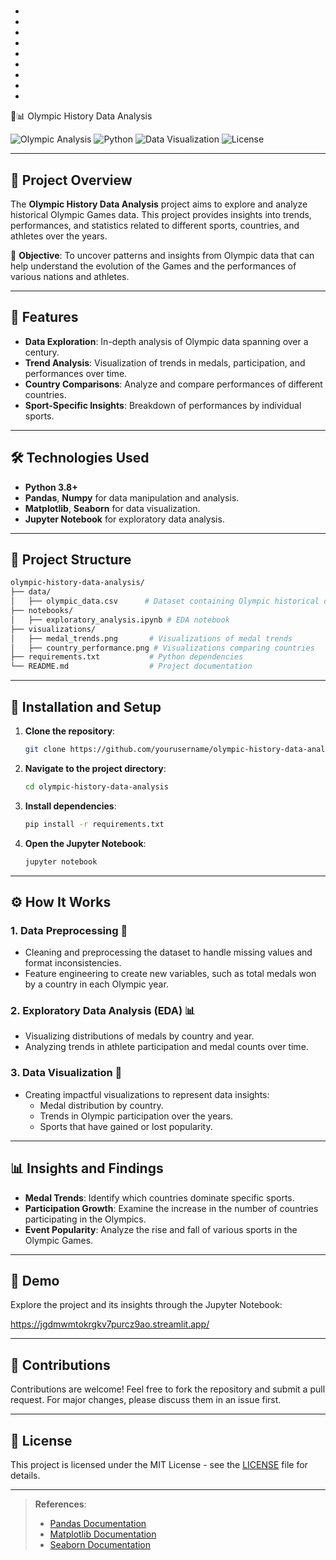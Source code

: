 #
<div class="container">
  <ul class="rings">
    <li class="blue"></li>
    <li class="blue chain"></li>
    <li class="yellow"></li>
    <li class="yellow chain"></li>
    <li class="black"></li>
    <li class="green"></li>
    <li class="green chain"></li>
    <li class="red"></li>
    <li class="red chain"></li>
  </ul>
</div>🏅📊 Olympic History Data Analysis 

![Olympic Analysis](https://img.shields.io/badge/Olympic-Data%20Analysis-blue?style=for-the-badge) ![Python](https://img.shields.io/badge/Python-3.8%2B-yellow?style=for-the-badge) ![Data Visualization](https://img.shields.io/badge/Visualization-Powered-red?style=for-the-badge) ![License](https://img.shields.io/badge/License-MIT-green?style=for-the-badge)

---

## 📖 Project Overview

The **Olympic History Data Analysis** project aims to explore and analyze historical Olympic Games data. This project provides insights into trends, performances, and statistics related to different sports, countries, and athletes over the years. 

🎯 **Objective**: 
To uncover patterns and insights from Olympic data that can help understand the evolution of the Games and the performances of various nations and athletes.

---

## 🌟 Features

- **Data Exploration**: In-depth analysis of Olympic data spanning over a century.
- **Trend Analysis**: Visualization of trends in medals, participation, and performances over time.
- **Country Comparisons**: Analyze and compare performances of different countries.
- **Sport-Specific Insights**: Breakdown of performances by individual sports.

---

## 🛠️ Technologies Used

- **Python 3.8+**
- **Pandas**, **Numpy** for data manipulation and analysis.
- **Matplotlib**, **Seaborn** for data visualization.
- **Jupyter Notebook** for exploratory data analysis.

---

## 📂 Project Structure

```bash
olympic-history-data-analysis/
├── data/
│   ├── olympic_data.csv      # Dataset containing Olympic historical data
├── notebooks/
│   ├── exploratory_analysis.ipynb # EDA notebook
├── visualizations/
│   ├── medal_trends.png       # Visualizations of medal trends
│   ├── country_performance.png # Visualizations comparing countries
├── requirements.txt           # Python dependencies
└── README.md                  # Project documentation
```

---

## 🚀 Installation and Setup

1. **Clone the repository**:
   ```bash
   git clone https://github.com/yourusername/olympic-history-data-analysis.git
   ```

2. **Navigate to the project directory**:
   ```bash
   cd olympic-history-data-analysis
   ```

3. **Install dependencies**:
   ```bash
   pip install -r requirements.txt
   ```

4. **Open the Jupyter Notebook**:
   ```bash
   jupyter notebook
   ```

---

## ⚙️ How It Works

### 1. Data Preprocessing 🧹
- Cleaning and preprocessing the dataset to handle missing values and format inconsistencies.
- Feature engineering to create new variables, such as total medals won by a country in each Olympic year.

### 2. Exploratory Data Analysis (EDA) 📊
- Visualizing distributions of medals by country and year.
- Analyzing trends in athlete participation and medal counts over time.

### 3. Data Visualization 🎨
- Creating impactful visualizations to represent data insights:
  - Medal distribution by country.
  - Trends in Olympic participation over the years.
  - Sports that have gained or lost popularity.

---

## 📊 Insights and Findings

- **Medal Trends**: Identify which countries dominate specific sports.
- **Participation Growth**: Examine the increase in the number of countries participating in the Olympics.
- **Event Popularity**: Analyze the rise and fall of various sports in the Olympic Games.

---

## 🎥 Demo

Explore the project and its insights through the Jupyter Notebook:

https://jgdmwmtokrgkv7purcz9ao.streamlit.app/

---

## 🤝 Contributions

Contributions are welcome! Feel free to fork the repository and submit a pull request. For major changes, please discuss them in an issue first.

---

## 📄 License

This project is licensed under the MIT License - see the [LICENSE](LICENSE) file for details.

---

> **References**:
> - [Pandas Documentation](https://pandas.pydata.org/)
> - [Matplotlib Documentation](https://matplotlib.org/)
> - [Seaborn Documentation](https://seaborn.pydata.org/)
